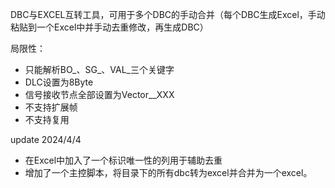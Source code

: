 DBC与EXCEL互转工具，可用于多个DBC的手动合并（每个DBC生成Excel，手动粘贴到一个Excel中并手动去重修改，再生成DBC）

局限性：
- 只能解析BO_、SG_、VAL_三个关键字
- DLC设置为8Byte
- 信号接收节点全部设置为Vector__XXX
- 不支持扩展帧
- 不支持复用

update 2024/4/4

- 在Excel中加入了一个标识唯一性的列用于辅助去重
- 增加了一个主控脚本，将目录下的所有dbc转为excel并合并为一个excel。
